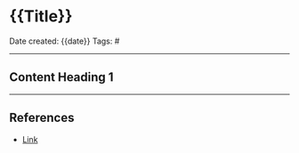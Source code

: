 # {{Title}}
Date created: {{date}}
Tags: #

---
## Content Heading 1 


---
## References
- [Link]()